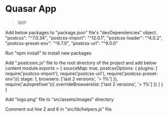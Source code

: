 # Quasar App

> WIP

Add below packages to "package.json" file's "devDependencies" object.
    "postcss": "^7.0.34",
    "postcss-import": "^12.0.1",
    "postcss-loader": "^4.0.2",
    "postcss-preset-env": "^6.7.0",
    "postcss-url": "^9.0.0"

Run "npm install" to install new packages

Add ".postcssrc.js" file to the root directory of the project and add below content
module.exports = {
    sourceMap: true,
    postcssOptions: {
        plugins: [
            require('postcss-import'),
            require('postcss-url'),
            require('postcss-preset-env')({
                stage: 1,
                browsers: ['last 2 versions', '> 1%']
            }),
            require('autoprefixer')({
                overrideBrowserslist: ['last 2 versions', '> 1%']
            })
        ]
    }
}

Add "logo.png" file to "src/assets/images" directory

Comment out line 2 and 6 in "src/lib/helpers.js" file
